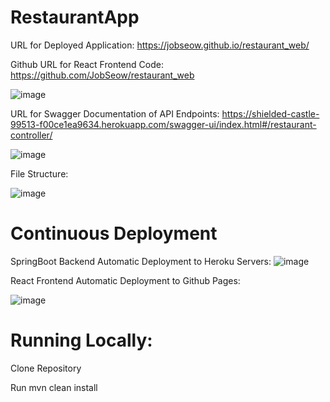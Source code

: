 # RestaurantApp 

URL for Deployed Application: https://jobseow.github.io/restaurant_web/

Github URL for React Frontend Code: https://github.com/JobSeow/restaurant_web


![image](https://github.com/JobSeow/restaurantApp/assets/46678618/b82b6168-c434-4e8a-9d34-b5c5b49d8aaf)




URL for Swagger Documentation of API Endpoints: https://shielded-castle-99513-f00ce1ea9634.herokuapp.com/swagger-ui/index.html#/restaurant-controller/

![image](https://github.com/JobSeow/restaurantApp/assets/46678618/97193140-6959-4319-a121-8d87c70455a0)


File Structure:

![image](https://github.com/JobSeow/restaurantApp/assets/46678618/a9c8a7e9-5fd4-43cc-9901-6f89e42a31b0)



# Continuous Deployment

SpringBoot Backend Automatic Deployment to Heroku Servers:
![image](https://github.com/JobSeow/restaurantApp/assets/46678618/3db216d7-30b0-41d9-885d-a3af0478dc8a)

React Frontend Automatic Deployment to Github Pages:

![image](https://github.com/JobSeow/restaurantApp/assets/46678618/00334594-66c1-49f9-8c23-2c2695a26d6a)


# Running Locally:
Clone Repository


Run mvn clean install
